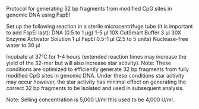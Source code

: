Protocol for generating 32 bp fragments from modified CpG sites in genomic DNA using FspEI

Set up the following reaction in a sterile microcentrifuge tube (it is important to add FspEI last):
DNA (0.5 to 1 μg)               1-5 μl
10X CutSmart Buffer             3 μl
30X Enzyme Activator Solution   1 μl
FspEI	                          0.5-1 μl (2.5 to 5 units)
Nuclease-free water             to 30 μl

Incubate at 37°C for 1-4 hours (extended reaction times may increase the yield of the 32-mer but will also increase star activity).
Note: These conditions are optimized to efficiently generate 32 bp fragments from fully modified CpG sites in genomic DNA. Under these conditions star activity may occur however, the star activity has minimal effect on generating the correct 32 bp fragments to be isolated and used in subsequent analysis.

Note: Selling concentration is 5,000 U/ml this used to be 4,000 U/ml.
